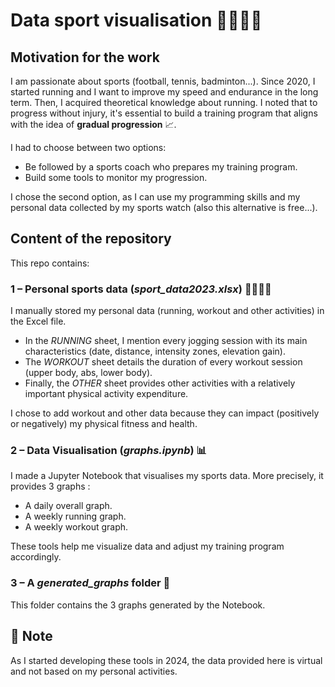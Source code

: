 # Data sport visualisation 🏃‍♂️🏋️‍♀️

## Motivation for the work
I am passionate about sports (football, tennis, badminton...). Since 2020, I started running and I want to improve my speed and endurance in the long term. Then, I acquired theoretical knowledge about running. I noted that to progress without injury, it's essential to build a training program that aligns with the idea of **gradual progression** 📈. 

I had to choose between two options:
- Be followed by a sports coach who prepares my training program.
- Build some tools to monitor my progression.

I chose the second option, as I can use my programming skills and my personal data collected by my sports watch (also this alternative is free...).

## Content of the repository

This repo contains:

### 1 – Personal sports data (*sport_data2023.xlsx*) 🏃‍♂️🏋️‍♀️

I manually stored my personal data (running, workout and other activities) in the Excel file.
- In the *RUNNING* sheet, I mention every jogging session with its main characteristics (date, distance, intensity zones, elevation gain). 
- The *WORKOUT* sheet details the duration of every workout session (upper body, abs, lower body). 
- Finally, the *OTHER* sheet provides other activities with a relatively important physical activity expenditure.

I chose to add workout and other data because they can impact (positively or negatively) my physical fitness and health.

### 2 – Data Visualisation (*graphs.ipynb*) 📊

I made a Jupyter Notebook that visualises my sports data. More precisely, it provides 3 graphs :
- A daily overall graph.
- A weekly running graph.
- A weekly workout graph.

These tools help me visualize data and adjust my training program accordingly.

### 3 –  A *generated_graphs* folder 📁

This folder contains the 3 graphs generated by the Notebook.

## 📌 Note

As I started developing these tools in 2024, the data provided here is virtual and not based on my personal activities.
